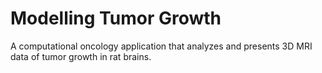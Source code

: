 # Modelling Tumor Growth
A computational oncology application that analyzes and presents 3D MRI data of tumor growth in rat brains.
